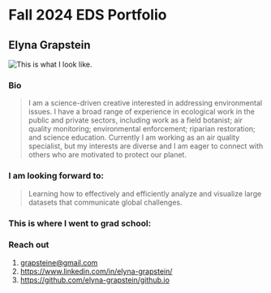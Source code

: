 # Fall 2024 EDS Portfolio
## Elyna Grapstein
![This is what I look like.](https://elynagrapstein.wordpress.com/wp-content/uploads/2021/03/8518523481_3cfd3a1338_o.jpg)

### Bio
> I am a science-driven creative interested in addressing environmental issues. I have a broad range of experience in ecological work in the public and private sectors, including work as a field botanist; air quality monitoring; environmental enforcement; riparian restoration; and science education. Currently I am working as an air quality specialist, but my interests are diverse and I am eager to connect with others who are motivated to protect our planet.

### I am looking forward to:
> Learning how to effectively and efficiently analyze and visualize large datasets that communicate global challenges.

### This is where I went to grad school:


### Reach out
1. grapsteine@gmail.com
2. https://www.linkedin.com/in/elyna-grapstein/
3. https://github.com/elyna-grapstein/github.io
